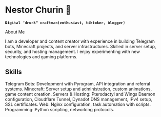 # Nestor Churin 🍻

**`Digital "drunk" craftman(enthusiast, tiktoker, blogger)`**

About Me

I am a developer and content creator with experience in building Telegram bots, Minecraft projects, and server infrastructures. Skilled in server setup, security, and hosting management. I enjoy experimenting with new technologies and gaming platforms.

## Skills
Telegram Bots: Development with Pyrogram, API integration and referral systems.
Minecraft: Server setup and administration, custom animations, game content creation.
Servers & Hosting: Pterodactyl and Wings Daemon configuration, Cloudflare Tunnel, Dynadot DNS management, IPv4 setup, SSL certificates.
Web: Nginx configuration, task automation with scripts.
Programming: Python scripting, networking protocols.

<p align="left">
</p>
